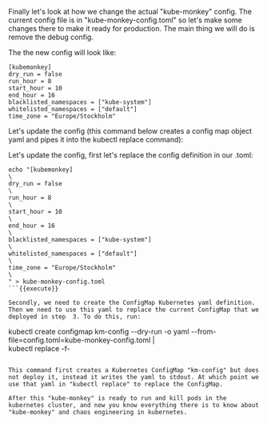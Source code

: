 Finally let's look at how we change the actual "kube-monkey" config. The current config file is in "kube-monkey-config.toml" so let's make some changes there to make it ready for production. The main thing we will do is remove the debug config.

The the new config will look like:
```
[kubemonkey]
dry_run = false
run_hour = 8
start_hour = 10
end_hour = 16
blacklisted_namespaces = ["kube-system"]
whitelisted_namespaces = ["default"]
time_zone = "Europe/Stockholm"
```

Let's update the config (this command below creates a config map object yaml and pipes it into the kubectl replace command):

Let's update the config, first let's replace the config definition in our .toml:
```
echo "[kubemonkey]                                                                                     \
dry_run = false                                                                                        \
run_hour = 8                                                                                           \
start_hour = 10                                                                                        \
end_hour = 16                                                                                          \
blacklisted_namespaces = ["kube-system"]                                                               \
whitelisted_namespaces = ["default"]                                                                   \
time_zone = "Europe/Stockholm"                                                                         \
" > kube-monkey-config.toml
```{{execute}}

Secondly, we need to create the ConfigMap Kubernetes yaml definition. Then we need to use this yaml to replace the current ConfigMap that we deployed in step  3. To do this, run: 

```
kubectl create configmap km-config --dry-run -o yaml --from-file=config.toml=kube-monkey-config.toml | \
kubectl replace -f-
```{{execute}}

This command first creates a Kubernetes ConfigMap "km-config" but does not deploy it, instead it writes the yaml to stdout. At which point we use that yaml in "kubectl replace" to replace the ConfigMap.

After this "kube-monkey" is ready to run and kill pods in the kubernetes cluster, and now you know everything there is to know about "kube-monkey" and chaos engineering in kubernetes.

